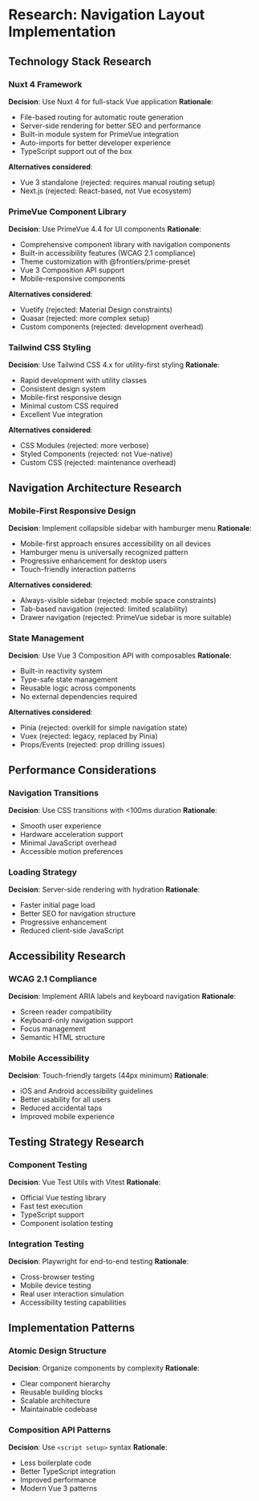 # Research: Navigation Layout Implementation

## Technology Stack Research

### Nuxt 4 Framework

**Decision**: Use Nuxt 4 for full-stack Vue application
**Rationale**:

- File-based routing for automatic route generation
- Server-side rendering for better SEO and performance
- Built-in module system for PrimeVue integration
- Auto-imports for better developer experience
- TypeScript support out of the box

**Alternatives considered**:

- Vue 3 standalone (rejected: requires manual routing setup)
- Next.js (rejected: React-based, not Vue ecosystem)

### PrimeVue Component Library

**Decision**: Use PrimeVue 4.4 for UI components
**Rationale**:

- Comprehensive component library with navigation components
- Built-in accessibility features (WCAG 2.1 compliance)
- Theme customization with @frontiers/prime-preset
- Vue 3 Composition API support
- Mobile-responsive components

**Alternatives considered**:

- Vuetify (rejected: Material Design constraints)
- Quasar (rejected: more complex setup)
- Custom components (rejected: development overhead)

### Tailwind CSS Styling

**Decision**: Use Tailwind CSS 4.x for utility-first styling
**Rationale**:

- Rapid development with utility classes
- Consistent design system
- Mobile-first responsive design
- Minimal custom CSS required
- Excellent Vue integration

**Alternatives considered**:

- CSS Modules (rejected: more verbose)
- Styled Components (rejected: not Vue-native)
- Custom CSS (rejected: maintenance overhead)

## Navigation Architecture Research

### Mobile-First Responsive Design

**Decision**: Implement collapsible sidebar with hamburger menu
**Rationale**:

- Mobile-first approach ensures accessibility on all devices
- Hamburger menu is universally recognized pattern
- Progressive enhancement for desktop users
- Touch-friendly interaction patterns

**Alternatives considered**:

- Always-visible sidebar (rejected: mobile space constraints)
- Tab-based navigation (rejected: limited scalability)
- Drawer navigation (rejected: PrimeVue sidebar is more suitable)

### State Management

**Decision**: Use Vue 3 Composition API with composables
**Rationale**:

- Built-in reactivity system
- Type-safe state management
- Reusable logic across components
- No external dependencies required

**Alternatives considered**:

- Pinia (rejected: overkill for simple navigation state)
- Vuex (rejected: legacy, replaced by Pinia)
- Props/Events (rejected: prop drilling issues)

## Performance Considerations

### Navigation Transitions

**Decision**: Use CSS transitions with <100ms duration
**Rationale**:

- Smooth user experience
- Hardware acceleration support
- Minimal JavaScript overhead
- Accessible motion preferences

### Loading Strategy

**Decision**: Server-side rendering with hydration
**Rationale**:

- Faster initial page load
- Better SEO for navigation structure
- Progressive enhancement
- Reduced client-side JavaScript

## Accessibility Research

### WCAG 2.1 Compliance

**Decision**: Implement ARIA labels and keyboard navigation
**Rationale**:

- Screen reader compatibility
- Keyboard-only navigation support
- Focus management
- Semantic HTML structure

### Mobile Accessibility

**Decision**: Touch-friendly targets (44px minimum)
**Rationale**:

- iOS and Android accessibility guidelines
- Better usability for all users
- Reduced accidental taps
- Improved mobile experience

## Testing Strategy Research

### Component Testing

**Decision**: Vue Test Utils with Vitest
**Rationale**:

- Official Vue testing library
- Fast test execution
- TypeScript support
- Component isolation testing

### Integration Testing

**Decision**: Playwright for end-to-end testing
**Rationale**:

- Cross-browser testing
- Mobile device testing
- Real user interaction simulation
- Accessibility testing capabilities

## Implementation Patterns

### Atomic Design Structure

**Decision**: Organize components by complexity
**Rationale**:

- Clear component hierarchy
- Reusable building blocks
- Scalable architecture
- Maintainable codebase

### Composition API Patterns

**Decision**: Use `<script setup>` syntax
**Rationale**:

- Less boilerplate code
- Better TypeScript integration
- Improved performance
- Modern Vue 3 patterns
